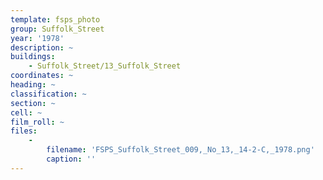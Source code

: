 ```yaml
---
template: fsps_photo
group: Suffolk_Street
year: '1978'
description: ~
buildings:
    - Suffolk_Street/13_Suffolk_Street
coordinates: ~
heading: ~
classification: ~
section: ~
cell: ~
film_roll: ~
files:
    -
        filename: 'FSPS_Suffolk_Street_009,_No_13,_14-2-C,_1978.png'
        caption: ''
---
```

